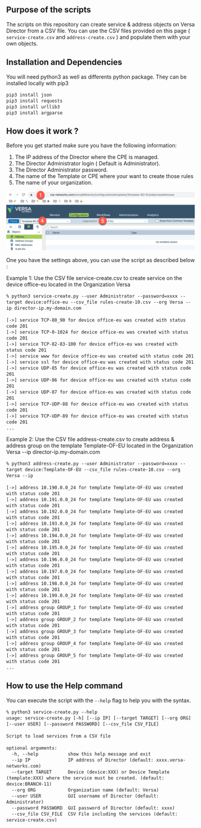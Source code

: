 ## Purpose of the scripts
The scripts on this repository can create service & address objects on Versa Director from a CSV file. 
You can use the CSV files provided on this page ( ```service-create.csv``` and ```address-create.csv``` ) and populate them with your own objects.


## Installation and Dependencies
You will need python3 as well as differents python package. They can be installed locally with pip3
```
pip3 install json
pip3 install requests
pip3 install urllib3
pip3 install argparse
```

## How does it work ?
Before you get started make sure you have the following information:
1) The IP address of the Director where the CPE is managed.
2) The Director Administrator login ( Default is Administrator).
3) The Director Administrator password.
4) The name of the Template or CPE where your want to create those rules
5) The name of your organization.

![ALT](./object-create.png)

One you have the settings above, you can use the script as described below :

Example 1: Use the CSV file service-create.csv to create service on the device office-eu located in the Organization Versa
```
% python3 service-create.py --user Administrator --password=xxxx --target device:office-eu --csv_file rules-create-10.csv --org Versa --ip director-ip.my-domain.com

[->] service TCP-80_90 for device office-eu was created with status code 201
[->] service TCP-0-1024 for device office-eu was created with status code 201
[->] service TCP-82-83-100 for device office-eu was created with status code 201
[->] service www for device office-eu was created with status code 201
[->] service ssl for device office-eu was created with status code 201
[->] service UDP-85 for device office-eu was created with status code 201
[->] service UDP-86 for device office-eu was created with status code 201
[->] service UDP-87 for device office-eu was created with status code 201
[->] service TCP-UDP-88 for device office-eu was created with status code 201
[->] service TCP-UDP-89 for device office-eu was created with status code 201
...
```

Example 2: Use the CSV file address-create.csv to create address & address group on the template Template-OF-EU located in the Organization Versa  --ip director-ip.my-domain.com
```
% python3 address-create.py --user Administrator --password=xxxx --target device:Template-OF-EU --csv_file rules-create-10.csv --org Versa --ip

[->] address 10.190.0.0_24 for template Template-OF-EU was created with status code 201
[->] address 10.191.0.0_24 for template Template-OF-EU was created with status code 201
[->] address 10.192.0.0_24 for template Template-OF-EU was created with status code 201
[->] address 10.193.0.0_24 for template Template-OF-EU was created with status code 201
[->] address 10.194.0.0_24 for template Template-OF-EU was created with status code 201
[->] address 10.195.0.0_24 for template Template-OF-EU was created with status code 201
[->] address 10.196.0.0_24 for template Template-OF-EU was created with status code 201
[->] address 10.197.0.0_24 for template Template-OF-EU was created with status code 201
[->] address 10.198.0.0_24 for template Template-OF-EU was created with status code 201
[->] address 10.199.0.0_24 for template Template-OF-EU was created with status code 201
[->] address group GROUP_1 for template Template-OF-EU was created with status code 201
[->] address group GROUP_2 for template Template-OF-EU was created with status code 201
[->] address group GROUP_3 for template Template-OF-EU was created with status code 201
[->] address group GROUP_4 for template Template-OF-EU was created with status code 201
[->] address group GROUP_5 for template Template-OF-EU was created with status code 201
...
```

   
## How to use the Help command

You can execute the script with the ```--help``` flag to help you with the syntax.

```                                                                        
% python3 service-create.py --help                                                               
usage: service-create.py [-h] [--ip IP] [--target TARGET] [--org ORG] [--user USER] [--password PASSWORD] [--csv_file CSV_FILE]

Script to load services from a CSV file

optional arguments:
  -h, --help           show this help message and exit
  --ip IP              IP address of Director (default: xxxx.versa-networks.com)
  --target TARGET      Device (device:XXX) or Device Template (template:XXX) where the service must be created. (default: device:BRANCH-11)
  --org ORG            Organization name (default: Versa)
  --user USER          GUI username of Director (default: Administrator)
  --password PASSWORD  GUI password of Director (default: xxxx)
  --csv_file CSV_FILE  CSV File including the services (default: service-create.csv)
 ```